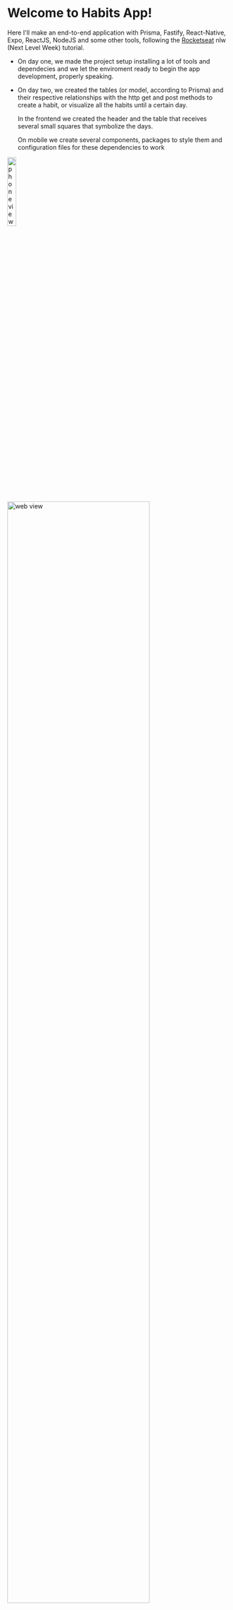 # Welcome to Habits App!

Here I'll make an end-to-end application with Prisma, Fastify, React-Native, Expo, ReactJS, NodeJS and some other tools, following the [Rocketseat](https://github.com/Rocketseat) nlw (Next Level Week) tutorial.

- On day one, we made the project setup installing a lot of tools and dependecies and we let the enviroment ready to begin the app development, properly speaking.

- On day two, we created the tables (or model, according to Prisma) and their respective relationships with the http get and post methods to create a habit, or visualize all the habits until a certain day.

  In the frontend we created the header and the table that receives several small squares that symbolize the days.

  On mobile we create several components, packages to style them and configuration files for these dependencies to work
  
 <img width="20%" src="https://media.giphy.com/media/VwiW7FMa6WIBiL0P7s/giphy.gif" alt="phone view" /> <img width="80%" src="https://lh3.googleusercontent.com/QFgBYimS8mDaXW4Md-p0qjJCAAQtqhjUDywEWlePhdwhDDhKqnE6Y8Op-jO8eR0FIpbd26piMyHP3xu-GGTaDTWhca95KP69c10UEaEDV45-LJVqnRQELEcFE_rktm6O35sZMS8CPhdLu38uE98pVYJgE-NgOAY0lUITrSiLmqe13TRDICBnupN6OPX7elWtiBHiGVe09nyLoKH8lx1DdR8V4w0Opgtsd0iEv0ctQQHl7U9g2tFVEmpzcEF21CPIx-3mu3viNyvqXReKXAWDEaf-9oGh2xOYppy5XUc1U1Tz9qfMrjNWlSUz8xDv-WTPVWj2ssYj-b8rQNgSMRj-rKfak9-OtWz5GUPJzU5c77AJwaNzGOWDZGxkDQJdmeevCqdGnjSyZcchsOy4DvTipeUZhlWHlU44PMUA4t50evxa0039BGY4WuOi3tmiGaPigdrmZ3hDmXGenqHHahNA2Yyo5kmUuWz91e4aHj46kfraFZeoxrvogGF4Xe6hPziR5QkkdHPZ3GbEe2J7gTPb2uOFh_VjuXgAUC4XDPgxYkGZ7guJSvEUcfiGKaLCRU6iZYvL1XU2j75_a5SWh_fadKYiTx81KtsLjxisbn2sCCzjHtgMSA5j5g1kOC2HD3mZvLI37YQV2YQdHfxkZfpNBkE2RCTh3QWUdpVv6_Uc6R51hGF10vqdU_TIo2Bb0X9NiP6atXzaaQkn8o96FdXm4jI3QThC-e4lu0yfQ3hZADKqCaJUia9nxunSZ0YSd5KDQS49rnD8SvE97Ahv8_nqkDGoccIzmGokh6aFJrDAMVwUOvpz26cMqKYMHKiEGT7M_VxTAaPiAbXmF9F4gHIGwg2KTvt7D_TjvNJ3OZXaVJxn478hPCi7naCOxziY-8PeWZO0deJJIkMU9Ds4nHxOHri85NTH75KUaVbAPTnQC8buKDtcnA=w1132-h636-no?authuser=0" alt="web view"/>
